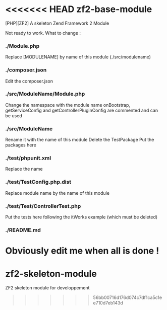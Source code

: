 <<<<<<< HEAD
zf2-base-module
================

[PHP][ZF2] A skeleton Zend Framework 2 Module



Not ready to work. What to change : 


### ./Module.php

Replace [MODULENAME] by name of this module  (./src/modulename)



### ./composer.json

Edit the composer.json



### ./src/ModuleName/Module.php

Change the namespace with the module name
onBootstrap, getServiceConfig and getControllerPluginConfig are commented and can be used


### ./src/ModuleName

Rename it with the name of this module
Delete the TestPackage
Put the packages here


### ./test/phpunit.xml

Replace the name


### ./test/TestConfig.php.dist

Replace module name by the name of this module



### ./test/Test/ControllerTest.php

Put the tests here following the itWorks example (which must be deleted)


### ./README.md

Obviously edit me when all is done !
=======
zf2-skeleton-module
===================

ZF2 skeleton module for developpement
>>>>>>> 56bb00716d176d074c7df1ca5c1ee710d7eb143d
